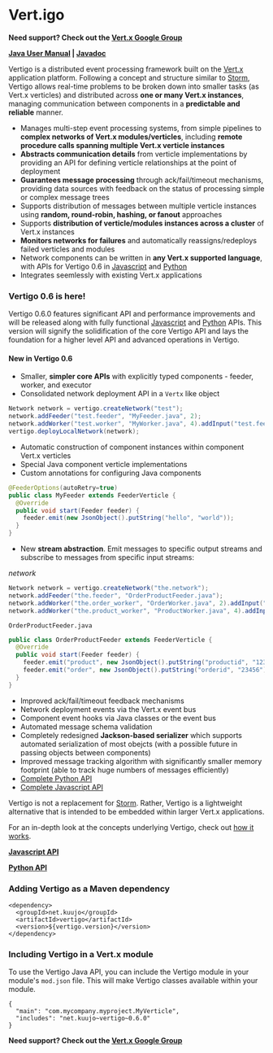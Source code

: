 Vert.igo
========

**Need support? Check out the [Vert.x Google Group](https://groups.google.com/forum/#!forum/vertx-vertigo)**

**[Java User Manual](https://github.com/kuujo/vertigo/wiki/Java-User-Manual) | [Javadoc](http://vertigo.kuujo.net/java/)**

Vertigo is a distributed event processing framework built on the
[Vert.x](http://vertx.io/) application platform. Following a concept and
structure similar to [Storm](https://github.com/nathanmarz/storm), Vertigo
allows real-time problems to be broken down into smaller tasks (as Vert.x
verticles) and distributed across **one or many Vert.x instances**, managing
communication between components in a **predictable and reliable** manner.

* Manages multi-step event processing systems, from simple pipelines to
  **complex networks of Vert.x modules/verticles**, including **remote procedure
  calls spanning multiple Vert.x verticle instances**
* **Abstracts communication details** from verticle implementations by providing
  an API for defining verticle relationships at the point of deployment
* **Guarantees message processing** through ack/fail/timeout mechanisms, providing
  data sources with feedback on the status of processing simple or complex
  message trees
* Supports distribution of messages between multiple verticle instances using
  **random, round-robin, hashing, or fanout** approaches
* Supports **distribution of verticle/modules instances across a cluster** of Vert.x
  instances
* **Monitors networks for failures** and automatically reassigns/redeploys failed
  verticles and modules
* Network components can be written in **any Vert.x supported language**, with
  APIs for Vertigo 0.6 in [Javascript](https://github.com/kuujo/vertigo-js)
  and [Python](https://github.com/kuujo/vertigo-python)
* Integrates seemlessly with existing Vert.x applications

### Vertigo 0.6 is here!
Vertigo 0.6.0 features significant API and performance improvements and will be
released along with fully functional [Javascript](https://github.com/kuujo/vertigo-js)
and [Python](https://github.com/kuujo/vertigo-python) APIs. This version will signify
the solidification of the core Vertigo API and lays the foundation for a higher
level API and advanced operations in Vertigo.

#### New in Vertigo 0.6

* Smaller, **simpler core APIs** with explicitly typed components - feeder, worker, and executor
* Consolidated network deployment API in a `Vertx` like object

```java
Network network = vertigo.createNetwork("test");
network.addFeeder("test.feeder", "MyFeeder.java", 2);
network.addWorker("test.worker", "MyWorker.java", 4).addInput("test.feeder").randomGrouping();
vertigo.deployLocalNetwork(network);
```

* Automatic construction of component instances within component Vert.x verticles
* Special Java component verticle implementations
* Custom annotations for configuring Java components

```java
@FeederOptions(autoRetry=true)
public class MyFeeder extends FeederVerticle {
  @Override
  public void start(Feeder feeder) {
    feeder.emit(new JsonObject().putString("hello", "world"));
  }
}
```

* New **stream abstraction**. Emit messages to specific output streams and subscribe
to messages from specific input streams:

*network*

```java
Network network = vertigo.createNetwork("the.network");
network.addFeeder("the.feeder", "OrderProductFeeder.java");
network.addWorker("the.order_worker", "OrderWorker.java", 2).addInput("test.feeder", "order");
network.addWorker("the.product_worker", "ProductWorker.java", 4).addInput("test.feeder", "product");
```

`OrderProductFeeder.java`

```java
public class OrderProductFeeder extends FeederVerticle {
  @Override
  public void start(Feeder feeder) {
    feeder.emit("product", new JsonObject().putString("productid", "12345"));
    feeder.emit("order", new JsonObject().putString("orderid", "23456"));
  }
}
```

* Improved ack/fail/timeout feedback mechanisms
* Network deployment events via the Vert.x event bus
* Component event hooks via Java classes or the event bus
* Automated message schema validation
* Completely redesigned **Jackson-based serializer** which supports automated serialization
  of most obejcts (with a possible future in passing objects between components)
* Improved message tracking algorithm with significantly smaller memory footprint
  (able to track huge numbers of messages efficiently)
* [Complete Python API](https://github.com/kuujo/vertigo-python)
* [Complete Javascript API](https://github.com/kuujo/vertigo-js)

Vertigo is not a replacement for [Storm](https://github.com/nathanmarz/storm).
Rather, Vertigo is a lightweight alternative that is intended to be embedded
within larger Vert.x applications.

For an in-depth look at the concepts underlying Vertigo, check out
[how it works](https://github.com/kuujo/vertigo/wiki/How-it-works).

**[Javascript API](https://github.com/kuujo/vertigo-js)**

**[Python API](https://github.com/kuujo/vertigo-python)**

### Adding Vertigo as a Maven dependency

```
<dependency>
  <groupId>net.kuujo</groupId>
  <artifactId>vertigo</artifactId>
  <version>${vertigo.version}</version>
</dependency>
```

### Including Vertigo in a Vert.x module
To use the Vertigo Java API, you can include the Vertigo module in your module's
`mod.json` file. This will make Vertigo classes available within your module.

```
{
  "main": "com.mycompany.myproject.MyVerticle",
  "includes": "net.kuujo~vertigo~0.6.0"
}
```

**Need support? Check out the [Vert.x Google Group](https://groups.google.com/forum/#!forum/vertx-vertigo)**
